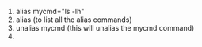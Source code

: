1. alias mycmd="ls -lh"
2.  alias (to list all the alias commands)
3.  unalias mycmd (this will unalias the mycmd command)
4. 